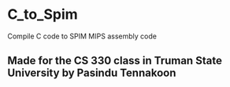 # C_to_Spim

Compile C code to SPIM MIPS assembly code

## Made for the CS 330 class in Truman State University by Pasindu Tennakoon
